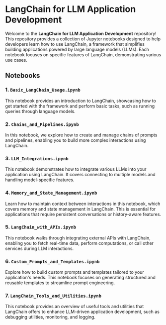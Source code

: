 # LangChain for LLM Application Development

Welcome to the **LangChain for LLM Application Development** repository! This repository provides a collection of Jupyter notebooks designed to help developers learn how to use LangChain, a framework that simplifies building applications powered by large language models (LLMs). Each notebook focuses on specific features of LangChain, demonstrating various use cases.

## Notebooks

### 1. `Basic_LangChain_Usage.ipynb`
This notebook provides an introduction to LangChain, showcasing how to get started with the framework and perform basic tasks, such as running queries through language models.

### 2. `Chains_and_Pipelines.ipynb`
In this notebook, we explore how to create and manage chains of prompts and pipelines, enabling you to build more complex interactions using LangChain.

### 3. `LLM_Integrations.ipynb`
This notebook demonstrates how to integrate various LLMs into your application using LangChain. It covers connecting to multiple models and handling model-specific features.

### 4. `Memory_and_State_Management.ipynb`
Learn how to maintain context between interactions in this notebook, which covers memory and state management in LangChain. This is essential for applications that require persistent conversations or history-aware features.

### 5. `LangChain_with_APIs.ipynb`
This notebook walks through integrating external APIs with LangChain, enabling you to fetch real-time data, perform computations, or call other services during LLM interactions.

### 6. `Custom_Prompts_and_Templates.ipynb`
Explore how to build custom prompts and templates tailored to your application's needs. This notebook focuses on generating structured and reusable templates to streamline prompt engineering.

### 7. `LangChain_Tools_and_Utilities.ipynb`
This notebook provides an overview of useful tools and utilities that LangChain offers to enhance LLM-driven application development, such as debugging utilities, monitoring, and logging.
